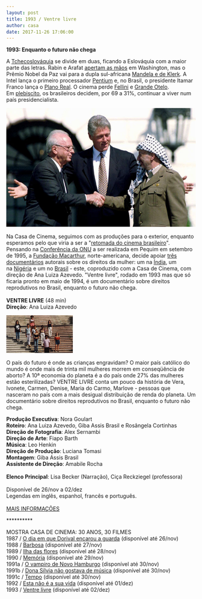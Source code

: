 ```yaml
---
layout: post
title: 1993 / Ventre livre
author: casa
date: 2017-11-26 17:06:00
---
```

**1993: Enquanto o futuro não chega**

A [Tchecoslováquia](https://www.youtube.com/watch?v=j1UNrwsA6-k) se divide em duas, ficando a Eslováquia com a maior parte das letras. Rabin e Arafat [apertam as mãos](https://www.dw.com/pt-br/1993-rabin-e-arafat-assinam-acordos-de-oslo/a-630367) em Washington, mas o Prêmio Nobel da Paz vai para a dupla sul-africana [Mandela e de Klerk](https://www.nobelprize.org/nobel_prizes/peace/laureates/1993/). A Intel lança o primeiro processador [Pentium](https://www.youtube.com/watch?v=UZ01yHSlrzo) e, no Brasil, o presidente Itamar Franco lança o [Plano Real](https://pt.wikipedia.org/wiki/Plano_Real). O cinema perde [Fellini](http://cinemaclassico.com/listas/melhores-filmes-de-federico-fellini/) e [Grande Otelo](https://www.youtube.com/watch?v=fUvSc9QkzXw). Em [plebiscito](https://pt.wikipedia.org/wiki/Plebiscito_sobre_a_forma_de_governo_do_Brasil_(1993)), os brasileiros decidem, por 69 a 31%, continuar a viver num país presidencialista.

![](/uploads/handshake.jpg)

Na Casa de Cinema, seguimos com as produções para o exterior, enquanto esperamos pelo que viria a ser a "[retomada do cinema brasileiro](http://eptic.com.br/wp-content/uploads/2014/12/a_retomada_do_cinema_brasileiro.pdf)". Pensando na [Conferência da ONU](http://www.un.org/womenwatch/daw/beijing/) a ser realizada em Pequim em setembro de 1995, a [Fundação Macarthur](https://www.macfound.org/), norte-americana, decide apoiar [três documentários](http://www.wmm.com/filmcatalog/pages/c174.shtml) autorais sobre os direitos da mulher: um na [Índia](http://www.worldcat.org/title/rishte-relationships/oclc/222633978), um na [Nigéria](http://www.wmm.com/filmcatalog/pages/c41.shtml) e um no [Brasil](http://www.wmm.com/filmcatalog/pages/c96.shtml) - este, coproduzido com a Casa de Cinema, com direção de Ana Luiza Azevedo. "Ventre livre", rodado em 1993 mas que só ficaria pronto em maio de 1994, é um documentário sobre direitos reprodutivos no Brasil, enquanto o futuro não chega.\
 \
**VENTRE LIVRE** (48 min)\
**Direção**: Ana Luiza Azevedo

![](/uploads/vlivre-im.jpg)

O país do futuro é onde as crianças engravidam? O maior país católico do mundo é onde mais de trinta mil mulheres morrem em conseqüência de aborto? A 10ª economia do planeta é a do país onde 27% das mulheres estão esterilizadas? VENTRE LIVRE conta um pouco da história de Vera, Ivonete, Carmen, Denise, Maria do Carmo, Marlove - pessoas que nasceram no país com a mais desigual distribuição de renda do planeta. Um documentário sobre direitos reprodutivos no Brasil, enquanto o futuro não chega.

**Produção Executiva**: Nora Goulart\
**Roteiro**: Ana Luiza Azevedo, Giba Assis Brasil e Rosângela Cortinhas\
**Direção de Fotografia**: Alex Sernambi\
**Direção de Arte**: Fiapo Barth\
**Música**: Leo Henkin\
**Direção de Produção**: Luciana Tomasi\
**Montagem**: Giba Assis Brasil\
**Assistente de Direção**: Amabile Rocha\
 \
**Elenco Principal**: Lisa Becker (Narração), Ciça Reckziegel (professora)\
 \
Disponível de 26/nov a 02/dez\
Legendas em inglês, espanhol, francês e português.\
 \
[MAIS INFORMAÇÕES](https://www.casacinepoa.com.br/filmes/ventre-livre/)

\*\*\*\*\*\*\*\*\*\*

MOSTRA CASA DE CINEMA: 30 ANOS, 30 FILMES\
1987 / [O dia em que Dorival encarou a guarda](https://vimeo.com/240817481) (disponível até 26/nov)\
1988 / [Barbosa](https://vimeo.com/238074665) (disponível até 27/nov)\
1989 / [Ilha das flores](https://vimeo.com/238439307) (disponível até 28/nov)\
1990 / [Memória](https://vimeo.com/239457350) (disponível até 29/nov)\
1991a / [O vampiro de Novo Hamburgo](https://vimeo.com/239624871) (disponível até 30/nov)\
1991b / [Dona Sílvia não gostava de música](https://vimeo.com/239623690) (disponível até 30/nov)\
1991c / [Tempo](https://vimeo.com/239625928) (disponível até 30/nov)\
1992 / [Esta não é a sua vida](https://vimeo.com/238459313) (disponível até 01/dez)\
1993 / [Ventre livre](http://vimeo.com/239530546) (disponível até 02/dez)
